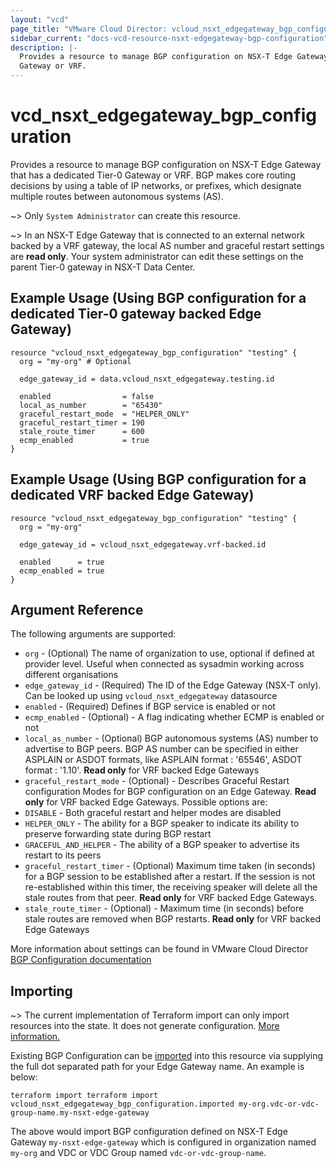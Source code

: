 ```yaml
---
layout: "vcd"
page_title: "VMware Cloud Director: vcloud_nsxt_edgegateway_bgp_configuration"
sidebar_current: "docs-vcd-resource-nsxt-edgegateway-bgp-configuration"
description: |-
  Provides a resource to manage BGP configuration on NSX-T Edge Gateway that has a dedicated Tier-0 
  Gateway or VRF.
---
```


# vcd\_nsxt\_edgegateway\_bgp\_configuration

Provides a resource to manage BGP configuration on NSX-T Edge Gateway that has a dedicated Tier-0
Gateway or VRF. BGP makes core routing decisions by using a table of IP networks, or prefixes, which
designate multiple routes between autonomous systems (AS).

~> Only `System Administrator` can create this resource.

~> In an NSX-T Edge Gateway that is connected to an external network backed by a VRF gateway, the
local AS number and graceful restart settings are **read only**. Your system administrator can edit
these settings on the parent Tier-0 gateway in NSX-T Data Center. 

## Example Usage (Using BGP configuration for a dedicated Tier-0 gateway backed Edge Gateway)

```hcl
resource "vcloud_nsxt_edgegateway_bgp_configuration" "testing" {
  org = "my-org" # Optional

  edge_gateway_id = data.vcloud_nsxt_edgegateway.testing.id

  enabled                = false
  local_as_number        = "65430"
  graceful_restart_mode  = "HELPER_ONLY"
  graceful_restart_timer = 190
  stale_route_timer      = 600
  ecmp_enabled           = true
}
```

## Example Usage (Using BGP configuration for a dedicated VRF backed Edge Gateway)
```hcl
resource "vcloud_nsxt_edgegateway_bgp_configuration" "testing" {
  org = "my-org"

  edge_gateway_id = vcloud_nsxt_edgegateway.vrf-backed.id

  enabled      = true
  ecmp_enabled = true
}
```


## Argument Reference

The following arguments are supported:

* `org` - (Optional) The name of organization to use, optional if defined at provider level. Useful
  when connected as sysadmin working across different organisations
* `edge_gateway_id` - (Required) The ID of the Edge Gateway (NSX-T only). Can be looked up using
  `vcloud_nsxt_edgegateway` datasource
* `enabled` - (Required) Defines if BGP service is enabled or not
* `ecmp_enabled` - (Optional) - A flag indicating whether ECMP is enabled or not
* `local_as_number` - (Optional) BGP autonomous systems (AS) number to advertise to BGP peers. BGP
  AS number can be specified in either ASPLAIN or ASDOT formats, like ASPLAIN format : '65546',
  ASDOT format : '1.10'. **Read only** for VRF backed Edge Gateways
* `graceful_restart_mode` - (Optional) - Describes Graceful Restart configuration Modes for BGP
  configuration on an Edge Gateway. **Read only** for VRF backed Edge Gateways. Possible options are:
 * `DISABLE` - Both graceful restart and helper modes are disabled
 * `HELPER_ONLY` - The ability for a BGP speaker to indicate its ability to preserve forwarding
   state during BGP restart
 * `GRACEFUL_AND_HELPER` - The ability of a BGP speaker to advertise its restart to its peers
* `graceful_restart_timer` - (Optional) Maximum time taken (in seconds) for a BGP session to be
  established after a restart. If the session is not re-established within this timer, the receiving
  speaker will delete all the stale routes from that peer. **Read only** for VRF backed Edge Gateways.
* `stale_route_timer` - (Optional) - Maximum time (in seconds) before stale routes are removed when
  BGP restarts. **Read only** for VRF backed Edge Gateways

More information about settings can be found in VMware Cloud Director [BGP Configuration
documentation](https://docs.vmware.com/en/VMware-Cloud-Director/10.3/VMware-Cloud-Director-Tenant-Portal-Guide/GUID-EB585DDC-9F1C-4971-A4AD-44C239E6E822.html)

## Importing

~> The current implementation of Terraform import can only import resources into the state.
It does not generate configuration. [More information.](https://www.terraform.io/docs/import/)

Existing BGP Configuration can be [imported][docs-import] into this resource
via supplying the full dot separated path for your Edge Gateway name. An example is
below:

[docs-import]: https://www.terraform.io/docs/import/

```
terraform import terraform import vcloud_nsxt_edgegateway_bgp_configuration.imported my-org.vdc-or-vdc-group-name.my-nsxt-edge-gateway
```

The above would import BGP configuration defined on NSX-T Edge Gateway `my-nsxt-edge-gateway` which
is configured in organization named `my-org` and VDC or VDC Group named
`vdc-or-vdc-group-name`.
